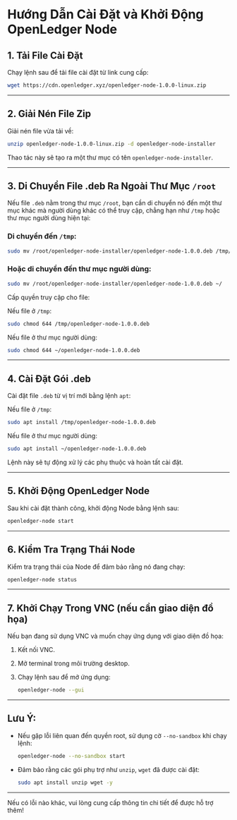
# Hướng Dẫn Cài Đặt và Khởi Động OpenLedger Node

## 1. Tải File Cài Đặt
Chạy lệnh sau để tải file cài đặt từ link cung cấp:

```bash
wget https://cdn.openledger.xyz/openledger-node-1.0.0-linux.zip
```

---

## 2. Giải Nén File Zip
Giải nén file vừa tải về:

```bash
unzip openledger-node-1.0.0-linux.zip -d openledger-node-installer
```

Thao tác này sẽ tạo ra một thư mục có tên `openledger-node-installer`.

---

## 3. Di Chuyển File .deb Ra Ngoài Thư Mục `/root`
Nếu file `.deb` nằm trong thư mục `/root`, bạn cần di chuyển nó đến một thư mục khác mà người dùng khác có thể truy cập, chẳng hạn như `/tmp` hoặc thư mục người dùng hiện tại:

### Di chuyển đến `/tmp`:
```bash
sudo mv /root/openledger-node-installer/openledger-node-1.0.0.deb /tmp/
```

### Hoặc di chuyển đến thư mục người dùng:
```bash
sudo mv /root/openledger-node-installer/openledger-node-1.0.0.deb ~/
```

Cấp quyền truy cập cho file:

Nếu file ở `/tmp`:
```bash
sudo chmod 644 /tmp/openledger-node-1.0.0.deb
```

Nếu file ở thư mục người dùng:
```bash
sudo chmod 644 ~/openledger-node-1.0.0.deb
```

---

## 4. Cài Đặt Gói .deb
Cài đặt file `.deb` từ vị trí mới bằng lệnh `apt`:

Nếu file ở `/tmp`:
```bash
sudo apt install /tmp/openledger-node-1.0.0.deb
```

Nếu file ở thư mục người dùng:
```bash
sudo apt install ~/openledger-node-1.0.0.deb
```

Lệnh này sẽ tự động xử lý các phụ thuộc và hoàn tất cài đặt.

---

## 5. Khởi Động OpenLedger Node
Sau khi cài đặt thành công, khởi động Node bằng lệnh sau:

```bash
openledger-node start
```

---

## 6. Kiểm Tra Trạng Thái Node
Kiểm tra trạng thái của Node để đảm bảo rằng nó đang chạy:

```bash
openledger-node status
```

---

## 7. Khởi Chạy Trong VNC (nếu cần giao diện đồ họa)
Nếu bạn đang sử dụng VNC và muốn chạy ứng dụng với giao diện đồ họa:

1. Kết nối VNC.
2. Mở terminal trong môi trường desktop.
3. Chạy lệnh sau để mở ứng dụng:

   ```bash
   openledger-node --gui
   ```

---

## Lưu Ý:
- Nếu gặp lỗi liên quan đến quyền root, sử dụng cờ `--no-sandbox` khi chạy lệnh:

  ```bash
  openledger-node --no-sandbox start
  ```

- Đảm bảo rằng các gói phụ trợ như `unzip`, `wget` đã được cài đặt:

  ```bash
  sudo apt install unzip wget -y
  ```

---

Nếu có lỗi nào khác, vui lòng cung cấp thông tin chi tiết để được hỗ trợ thêm!
